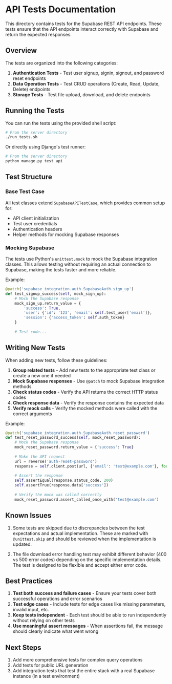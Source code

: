 # API Tests Documentation

This directory contains tests for the Supabase REST API endpoints. These tests ensure that the API endpoints interact correctly with Supabase and return the expected responses.

## Overview

The tests are organized into the following categories:

1. **Authentication Tests** - Test user signup, signin, signout, and password reset endpoints
2. **Data Operation Tests** - Test CRUD operations (Create, Read, Update, Delete) endpoints
3. **Storage Tests** - Test file upload, download, and delete endpoints

## Running the Tests

You can run the tests using the provided shell script:

```bash
# From the server directory
./run_tests.sh
```

Or directly using Django's test runner:

```bash
# From the server directory
python manage.py test api
```

## Test Structure

### Base Test Case

All test classes extend `SupabaseAPITestCase`, which provides common setup for:
- API client initialization
- Test user credentials
- Authentication headers
- Helper methods for mocking Supabase responses

### Mocking Supabase

The tests use Python's `unittest.mock` to mock the Supabase integration classes. This allows testing without requiring an actual connection to Supabase, making the tests faster and more reliable.

Example:
```python
@patch('supabase_integration.auth.SupabaseAuth.sign_up')
def test_signup_success(self, mock_sign_up):
    # Mock the Supabase response
    mock_sign_up.return_value = {
        'success': True,
        'user': {'id': '123', 'email': self.test_user['email']},
        'session': {'access_token': self.auth_token}
    }
    
    # Test code...
```

## Writing New Tests

When adding new tests, follow these guidelines:

1. **Group related tests** - Add new tests to the appropriate test class or create a new one if needed
2. **Mock Supabase responses** - Use `@patch` to mock Supabase integration methods
3. **Check status codes** - Verify the API returns the correct HTTP status codes
4. **Check response data** - Verify the response contains the expected data
5. **Verify mock calls** - Verify the mocked methods were called with the correct arguments

Example:
```python
@patch('supabase_integration.auth.SupabaseAuth.reset_password')
def test_reset_password_success(self, mock_reset_password):
    # Mock the Supabase response
    mock_reset_password.return_value = {'success': True}
    
    # Make the API request
    url = reverse('auth-reset-password')
    response = self.client.post(url, {'email': 'test@example.com'}, format='json')
    
    # Assert the response
    self.assertEqual(response.status_code, 200)
    self.assertTrue(response.data['success'])
    
    # Verify the mock was called correctly
    mock_reset_password.assert_called_once_with('test@example.com')
```

## Known Issues

1. Some tests are skipped due to discrepancies between the test expectations and actual implementation. These are marked with `@unittest.skip` and should be reviewed when the implementation is updated.

2. The file download error handling test may exhibit different behavior (400 vs 500 error codes) depending on the specific implementation details. The test is designed to be flexible and accept either error code.

## Best Practices

1. **Test both success and failure cases** - Ensure your tests cover both successful operations and error scenarios
2. **Test edge cases** - Include tests for edge cases like missing parameters, invalid input, etc.
3. **Keep tests independent** - Each test should be able to run independently without relying on other tests
4. **Use meaningful assert messages** - When assertions fail, the message should clearly indicate what went wrong

## Next Steps

1. Add more comprehensive tests for complex query operations
2. Add tests for public URL generation
3. Add integration tests that test the entire stack with a real Supabase instance (in a test environment) 